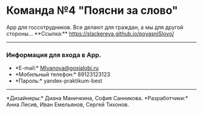# Команда №4 "Поясни за слово"
App для госсотрудников. Все делают для граждан, а мы для другой стороны...
\*\*Ссылка:\*\* https://slackereva.github.io/poyasniSlovo/
* * *
### Информация для входа в App.
* \*E-mail:\* MIvanova@gosjalobi.ru
* \*Мобильный телефон:\* 89123123123
* \*Пароль:\* yandex-praktikum-best
* * *
\*Дизайнеры:\* Диана Маничкина, София Санникова.
\*Разработчики:\* Анна Лесив, Иван Емельянов, Сергей Тихонов.
